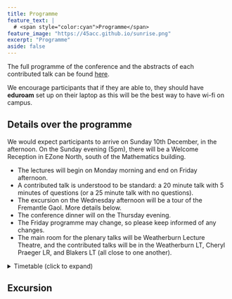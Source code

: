 ```yaml
---
title: Programme
feature_text: | 
  # <span style="color:cyan">Programme</span>
feature_image: "https://45acc.github.io/sunrise.png"
excerpt: "Programme"
aside: false
---
```


The full programme of the conference and the abstracts of each contributed talk can be found [here](45ACC_Abstracts_Booklet.pdf).

We encourage participants that if they are able to, they should have **eduroam** set up on their laptop as this will be the best way to have wi-fi on campus.

## Details over the programme

We would expect participants to arrive on Sunday 10th December, in the afternoon.
On the Sunday evening (5pm), there will be a Welcome Reception in EZone North, south of the Mathematics building.

- The lectures will begin on Monday morning and end on Friday afternoon.
- A contributed talk is understood to be standard: a 20 minute talk with 5 minutes of questions (or a 25 minute talk with no questions).
- The excursion on the Wednesday afternoon will be a tour of the Fremantle Gaol. More details below.
- The conference dinner will on the Thursday evening.
- The Friday programme may change, so please keep informed of any changes.
- The main room for the plenary talks will be Weatherburn Lecture Theatre, and the contributed talks will be in the Weatherburn LT, Cheryl Praeger LR, and Blakers LT (all close to one another).

<details>
<summary>Timetable (click to expand)</summary>

**Changes are in bold.**

### Sunday (evening), 10th December
Registration and Welcome Reception (EZone): 17:00 — 19:00.


## Monday 

-----------
   |  **Weatherburn LT** |     **Blakers LT**  |    **Praeger LR**|
| :--: | :--- | :---| :--- |
|   8.00 -- 8.45     |   Registration                            
|    8.45 -- 9.00     | Opening address (Prof Mark Reynolds)                        
|   9.00 -- 10:00     | *Gabriel Verret*                          
|  10.00 -- 10.30     |  Morning tea                             
|   10.30 -- 11.00    |      Chen\*  |             Bastida\*       |     Santos
   11.00 -- 11.30          Ding\*                Tangjai             Wang\*
   11.30 -- 12.00        Mitrović\*             Farooq\*              Yost
   12.00 -- 12.30        Dacaymat\*              Semple               Umar
   12.30 -- 14.30       Lunch break                             
   14.30 -- 15.30   *CMSA Prize Winner*                         
   15.30 -- 16.00      Afternoon tea                            
   16.00 -- 16.30          Basit               Bunjamin\*       
   16.30 -- 17.00         Liebenau             Mitchell\*       
   17.00 -- 17.30         Hasunuma         Lacaze-Masmonteil\*  

## Tuesday 

                    **Weatherburn LT**   **Blakers LT**   **Praeger LR**
  ---------------- -------------------- ---------------- -----------------
   9.00 -- 10:00      *Krystal Guo*                      
   10.00 -- 10.30      Morning tea                       
   10.30 -- 11.00    Hickingbotham\*        Briones      
   11.00 -- 11.30        Distel\*          Mammoliti     
   11.30 -- 12.00        Brettell           Ernst\*      
   12:00 -- 12:30          Wood            Klawuhn\*     
   12.30 -- 14.30      Lunch break                       
   14.30 -- 15.30     *Gary Greaves*                     
   15.30 -- 16.00     Afternoon tea                      
   16.00 -- 16.30        Allsop\*           Imamura      
   16.30 -- 17.00       Ghafari\*          Kawabuchi     
   17.00 -- 17.30        CMSA AGM                        

## Wednesday 

                    **Weatherburn LT**   **Blakers LT**   **Praeger LR**
  ---------------- -------------------- ---------------- -----------------
   9.00 -- 10:00     *André Kündgen*                     
   10.00 -- 10.30      Morning tea                       
   10.30 -- 11.00        Gentle\*            Lehner      
   11.00 -- 11.30        Syrotiuk           Hafidh\*        Gunasekara
   11.30 -- 12.00         Hirao              Maruta           Smith\*
   12.00 -- 12:30         Hawtin            Yasufuku           Li\*
   12.30 -- 14.00      Lunch break                       
   14.00 -- 17.00      *Excursion*                       

## Thursday 

                       **Weatherburn LT**      **Blakers LT**   **Praeger LR**
  ---------------- -------------------------- ---------------- ----------------
   9.00 -- 10:00         *Tibor Szabó*                         
   10.00 -- 10.30         Morning tea                          
   10.30 -- 11.00          Arumugam\*              Satake      
   11.00 -- 11.30            Miura                Zhang\*      
   11.30 -- 12.00             Lia                 Nenadov      
   12.00 -- 12.30           De Beule                           
   12.30 -- 14.30         Lunch break                          
   14.30 -- 15.30   *Geertrui Van de Voorde*                   
   15.30 -- 16.00        Afternoon tea                         
   16.00 -- 16.30            McKay                             
   16.30 -- 17.00           Colbourn                           
   17.00 -- 17.30           Wanless                            

18.30: Conference dinner (UniClub)\

## Friday

                    **Weatherburn LT**    **Blakers LT**
  ---------------- --------------------- ----------------
   9.00 -- 10:00       *Sara Davies*     
   10.00 -- 10.30       Morning tea      
   10.30 -- 11.00     Kaemawichanurat         Popiel
   11.00 -- 11.30        Greenhill           Freedman
   11.30 -- 12.00          Isaev             Lansdown
   12.00 -- 14.00       Lunch break      
   14.30 -- 15.30   *Padraig Ó Catháin*  
   15.30 -- 16.00      Afternoon tea     

</details>



## Excursion



